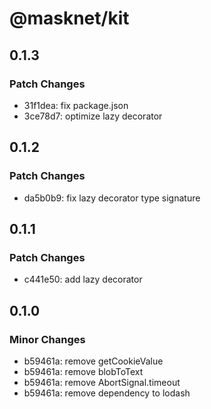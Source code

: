 # @masknet/kit

## 0.1.3

### Patch Changes

- 31f1dea: fix package.json
- 3ce78d7: optimize lazy decorator

## 0.1.2

### Patch Changes

- da5b0b9: fix lazy decorator type signature

## 0.1.1

### Patch Changes

- c441e50: add lazy decorator

## 0.1.0

### Minor Changes

- b59461a: remove getCookieValue
- b59461a: remove blobToText
- b59461a: remove AbortSignal.timeout
- b59461a: remove dependency to lodash
